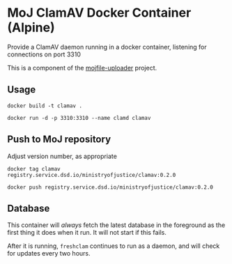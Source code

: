 # MoJ ClamAV Docker Container (Alpine)

Provide a ClamAV daemon running in a docker container, listening for connections on port 3310

This is a component of the [mojfile-uploader](https://github.com/ministryofjustice/mojfile-uploader) project.

## Usage

    docker build -t clamav .

    docker run -d -p 3310:3310 --name clamd clamav

## Push to MoJ repository

Adjust version number, as appropriate

    docker tag clamav registry.service.dsd.io/ministryofjustice/clamav:0.2.0

    docker push registry.service.dsd.io/ministryofjustice/clamav:0.2.0

## Database

This container will *always* fetch the latest database in the
foreground as the first thing it does when it run. It will not start if
this fails.

After it is running, `freshclam` continues to run as a daemon, and will
check for updates every two hours.
